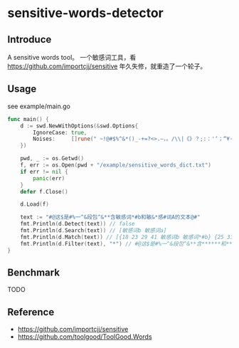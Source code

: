 # sensitive-words-detector

## Introduce
A sensitive words tool。 一个敏感词工具，看 https://github.com/importcjj/sensitive 年久失修，就重造了一个轮子。

## Usage
see example/main.go
```go
func main() {
    d := swd.NewWithOptions(&swd.Options{
        IgnoreCase: true,
        Noises:     []rune(" ~!@#$%^&*()_-+=?<>.—，。/\\|《》？;:：'‘；“¥·"),
    })

	pwd, _ := os.Getwd()
	f, err := os.Open(pwd + "/example/sensitive_words_dict.txt")
	if err != nil {
		panic(err)
	}
	defer f.Close()

	d.Load(f)

	text := "#@这$是#%一^&段包^&**含敏感词*#b和敏&*感#词A的文本@#"
	fmt.Println(d.Detect(text)) // false
	fmt.Println(d.Search(text)) // [敏感词b 敏感词a]
	fmt.Println(d.Match(text)) // [{18 23 29 41 敏感词b 敏感词*#b} {25 31 44 57 敏感词a 敏&*感#词A}]
    fmt.Println(d.Filter(text), "*") // #@这$是#%一^&段包^&**含******和*******的文本@#
}
```
## Benchmark
TODO

## Reference
- https://github.com/importcjj/sensitive
- https://github.com/toolgood/ToolGood.Words
